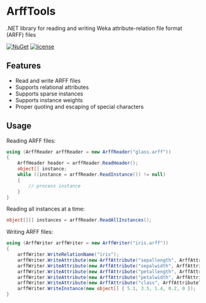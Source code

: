 # ArffTools
.NET library for reading and writing Weka attribute-relation file format (ARFF) files

[![NuGet](https://img.shields.io/nuget/v/ArffTools.svg)](https://www.nuget.org/packages/ArffTools/)
[![license](https://img.shields.io/github/license/chausner/ArffTools.svg)](https://github.com/chausner/ArffTools/blob/master/LICENSE.md)

Features
--------
* Read and write ARFF files
* Supports relational attributes
* Supports sparse instances
* Supports instance weights
* Proper quoting and escaping of special characters

Usage
-----
Reading ARFF files:
```csharp
using (ArffReader arffReader = new ArffReader("glass.arff"))
{
    ArffHeader header = arffReader.ReadHeader();    
    object[] instance;    
    while ((instance = arffReader.ReadInstance()) != null)
    {
        // process instance
    }    
}
```
Reading all instances at a time:
```csharp
object[][] instances = arffReader.ReadAllInstances();
```
Writing ARFF files:
```csharp
using (ArffWriter arffWriter = new ArffWriter("iris.arff"))
{
    arffWriter.WriteRelationName("iris");
    arffWriter.WriteAttribute(new ArffAttribute("sepallength", ArffAttributeType.Numeric));
    arffWriter.WriteAttribute(new ArffAttribute("sepalwidth", ArffAttributeType.Numeric));
    arffWriter.WriteAttribute(new ArffAttribute("petallength", ArffAttributeType.Numeric));
    arffWriter.WriteAttribute(new ArffAttribute("petalwidth", ArffAttributeType.Numeric));
    arffWriter.WriteAttribute(new ArffAttribute("class", ArffAttributeType.Nominal("Iris-setosa", "Iris-versicolor", "Iris-virginica")));
    arffWriter.WriteInstance(new object[] { 5.1, 3.5, 1.4, 0.2, 0 });
}
```
